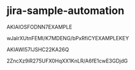 # jira-sample-automation

AKIAIOSFODNN7EXAMPLE

wJalrXUtnFEMI/K7MDENG/bPxRfiCYEXAMPLEKEY

AKIAWI57IJSHC22KA26Q

2ZncXz9iR275UFX0HqXX1KnLR/A6fE1cwE3GDjdG
